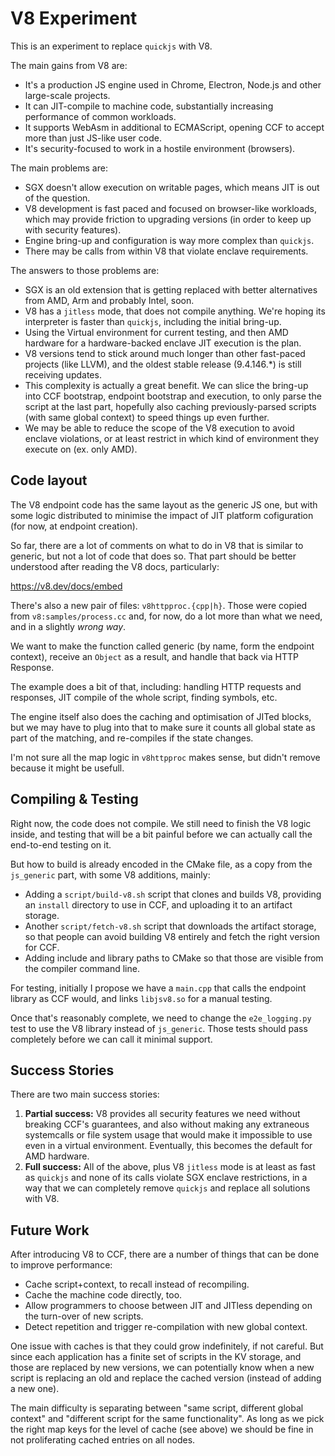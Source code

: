 # V8 Experiment

This is an experiment to replace `quickjs` with V8.

The main gains from V8 are:

- It's a production JS engine used in Chrome, Electron, Node.js and other large-scale projects.
- It can JIT-compile to machine code, substantially increasing performance of common workloads.
- It supports WebAsm in additional to ECMAScript, opening CCF to accept more than just JS-like user code.
- It's security-focused to work in a hostile environment (browsers).

The main problems are:

- SGX doesn't allow execution on writable pages, which means JIT is out of the question.
- V8 development is fast paced and focused on browser-like workloads, which may provide friction to upgrading versions (in order to keep up with security features).
- Engine bring-up and configuration is way more complex than `quickjs`.
- There may be calls from within V8 that violate enclave requirements.

The answers to those problems are:

- SGX is an old extension that is getting replaced with better alternatives from AMD, Arm and probably Intel, soon.
- V8 has a `jitless` mode, that does not compile anything. We're hoping its interpreter is faster than `quickjs`, including the initial bring-up.
- Using the Virtual environment for current testing, and then AMD hardware for a hardware-backed enclave JIT execution is the plan.
- V8 versions tend to stick around much longer than other fast-paced projects (like LLVM), and the oldest stable release (9.4.146.\*) is still receiving updates.
- This complexity is actually a great benefit. We can slice the bring-up into CCF bootstrap, endpoint bootstrap and execution, to only parse the script at the last part, hopefully also caching previously-parsed scripts (with same global context) to speed things up even further.
- We may be able to reduce the scope of the V8 execution to avoid enclave violations, or at least restrict in which kind of environment they execute on (ex. only AMD).

## Code layout

The V8 endpoint code has the same layout as the generic JS one, but with some logic distributed to minimise the impact of JIT platform cofiguration (for now, at endpoint creation).

So far, there are a lot of comments on what to do in V8 that is similar to generic, but not a lot of code that does so. That part should be better understood after reading the V8 docs, particularly:

https://v8.dev/docs/embed

There's also a new pair of files: `v8httpproc.{cpp|h}`. Those were copied from `v8:samples/process.cc` and, for now, do a lot more than what we need, and in a slightly _wrong way_.

We want to make the function called generic (by name, form the endpoint context), receive an `Object` as a result, and handle that back via HTTP Response.

The example does a bit of that, including: handling HTTP requests and responses, JIT compile of the whole script, finding symbols, etc.

The engine itself also does the caching and optimisation of JITed blocks, but we may have to plug into that to make sure it counts all global state as part of the matching, and re-compiles if the state changes.

I'm not sure all the map logic in `v8httpproc` makes sense, but didn't remove because it might be usefull.

## Compiling & Testing

Right now, the code does not compile. We still need to finish the V8 logic inside, and testing that will be a bit painful before we can actually call the end-to-end testing on it.

But how to build is already encoded in the CMake file, as a copy from the `js_generic` part, with some V8 additions, mainly:

- Adding a `script/build-v8.sh` script that clones and builds V8, providing an `install` directory to use in CCF, and uploading it to an artifact storage.
- Another `script/fetch-v8.sh` script that downloads the artifact storage, so that people can avoid building V8 entirely and fetch the right version for CCF.
- Adding include and library paths to CMake so that those are visible from the compiler command line.

For testing, initially I propose we have a `main.cpp` that calls the endpoint library as CCF would, and links `libjsv8.so` for a manual testing.

Once that's reasonably complete, we need to change the `e2e_logging.py` test to use the V8 library instead of `js_generic`. Those tests should pass completely before we can call it minimal support.

## Success Stories

There are two main success stories:

1. **Partial success:** V8 provides all security features we need without breaking CCF's guarantees, and also without making any extraneous systemcalls or file system usage that would make it impossible to use even in a virtual environment. Eventually, this becomes the default for AMD hardware.
2. **Full success:** All of the above, plus V8 `jitless` mode is at least as fast as `quickjs` and none of its calls violate SGX enclave restrictions, in a way that we can completely remove `quickjs` and replace all solutions with V8.

## Future Work

After introducing V8 to CCF, there are a number of things that can be done to improve performance:

- Cache script+context, to recall instead of recompiling.
- Cache the machine code directly, too.
- Allow programmers to choose between JIT and JITless depending on the turn-over of new scripts.
- Detect repetition and trigger re-compilation with new global context.

One issue with caches is that they could grow indefinitely, if not careful. But since each application has a finite set of scripts in the KV storage, and those are replaced by new versions, we can potentially know when a new script is replacing an old and replace the cached version (instead of adding a new one).

The main difficulty is separating between "same script, different global context" and "different script for the same functionality". As long as we pick the right map keys for the level of cache (see above) we should be fine in not proliferating cached entries on all nodes.
